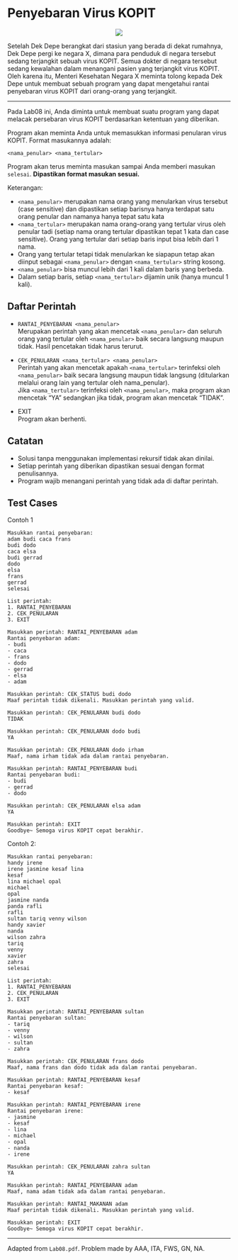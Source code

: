 # Penyebaran Virus KOPIT

<p align="center">
    <img src="https://png.pngtree.com/png-vector/20200423/ourlarge/pngtree-cute-virus-cartoon-illustration-png-image_2191780.jpg" />
</p>

Setelah Dek Depe berangkat dari stasiun yang berada di dekat rumahnya, Dek Depe pergi ke negara X, dimana para penduduk di negara tersebut sedang terjangkit sebuah virus KOPIT. Semua dokter di negara tersebut sedang kewalahan dalam menangani pasien yang terjangkit virus KOPIT. Oleh karena itu, Menteri Kesehatan Negara X meminta tolong kepada Dek Depe untuk membuat sebuah program yang dapat mengetahui rantai penyebaran virus KOPIT dari orang-orang yang terjangkit.

---

Pada Lab08 ini, Anda diminta untuk membuat suatu program yang dapat melacak persebaran virus KOPIT berdasarkan ketentuan yang diberikan.

Program akan meminta Anda untuk memasukkan informasi penularan virus KOPIT. Format masukannya adalah:

    <nama_penular> <nama_tertular>

Program akan terus meminta masukan sampai Anda memberi masukan `selesai`. **Dipastikan format masukan sesuai.**

Keterangan:

-   `<nama_penular>` merupakan nama orang yang menularkan virus tersebut (case sensitive) dan dipastikan setiap barisnya hanya terdapat satu orang penular dan namanya hanya tepat satu kata
-   `<nama_tertular>` merupakan nama orang-orang yang tertular virus oleh penular tadi (setiap nama orang tertular dipastikan tepat 1 kata dan case sensitive). Orang yang tertular dari setiap baris input bisa lebih dari 1 nama.
-   Orang yang tertular tetapi tidak menularkan ke siapapun tetap akan diinput sebagai `<nama_penular>` dengan `<nama_tertular>` string kosong.
-   `<nama_penular>` bisa muncul lebih dari 1 kali dalam baris yang berbeda.
-   Dalam setiap baris, setiap `<nama_tertular>` dijamin unik (hanya muncul 1 kali).

## Daftar Perintah

-   `RANTAI_PENYEBARAN <nama_penular>`  
     Merupakan perintah yang akan mencetak `<nama_penular>` dan seluruh orang yang tertular oleh `<nama_penular>` baik secara langsung maupun tidak. Hasil pencetakan tidak harus terurut.

-   `CEK_PENULARAN <nama_tertular> <nama_penular>`  
     Perintah yang akan mencetak apakah `<nama_tertular>` terinfeksi oleh `<nama_penular>` baik secara langsung maupun tidak langsung (ditularkan melalui orang lain yang tertular oleh nama_penular).  
     Jika `<nama_tertular>` terinfeksi oleh `<nama_penular>`, maka program akan mencetak “YA” sedangkan jika tidak, program akan mencetak “TIDAK”.

-   EXIT  
     Program akan berhenti.

## Catatan

-   Solusi tanpa menggunakan implementasi rekursif tidak akan dinilai.
-   Setiap perintah yang diberikan dipastikan sesuai dengan format penulisannya.
-   Program wajib menangani perintah yang tidak ada di daftar perintah.

## Test Cases

Contoh 1

```
Masukkan rantai penyebaran:
adam budi caca frans
budi dodo
caca elsa
budi gerrad
dodo
elsa
frans
gerrad
selesai

List perintah:
1. RANTAI_PENYEBARAN
2. CEK_PENULARAN
3. EXIT

Masukkan perintah: RANTAI_PENYEBARAN adam
Rantai penyebaran adam:
- budi
- caca
- frans
- dodo
- gerrad
- elsa
- adam

Masukkan perintah: CEK_STATUS budi dodo
Maaf perintah tidak dikenali. Masukkan perintah yang valid.

Masukkan perintah: CEK_PENULARAN budi dodo
TIDAK

Masukkan perintah: CEK_PENULARAN dodo budi
YA

Masukkan perintah: CEK_PENULARAN dodo irham
Maaf, nama irham tidak ada dalam rantai penyebaran.

Masukkan perintah: RANTAI_PENYEBARAN budi
Rantai penyebaran budi:
- budi
- gerrad
- dodo

Masukkan perintah: CEK_PENULARAN elsa adam
YA

Masukkan perintah: EXIT
Goodbye~ Semoga virus KOPIT cepat berakhir.
```

Contoh 2:

```
Masukkan rantai penyebaran:
handy irene
irene jasmine kesaf lina
kesaf
lina michael opal
michael
opal
jasmine nanda
panda rafli
rafli
sultan tariq venny wilson
handy xavier
nanda
wilson zahra
tariq
venny
xavier
zahra
selesai

List perintah:
1. RANTAI_PENYEBARAN
2. CEK_PENULARAN
3. EXIT

Masukkan perintah: RANTAI_PENYEBARAN sultan
Rantai penyebaran sultan:
- tariq
- venny
- wilson
- sultan
- zahra

Masukkan perintah: CEK_PENULARAN frans dodo
Maaf, nama frans dan dodo tidak ada dalam rantai penyebaran.

Masukkan perintah: RANTAI_PENYEBARAN kesaf
Rantai penyebaran kesaf:
- kesaf

Masukkan perintah: RANTAI_PENYEBARAN irene
Rantai penyebaran irene:
- jasmine
- kesaf
- lina
- michael
- opal
- nanda
- irene

Masukkan perintah: CEK_PENULARAN zahra sultan
YA

Masukkan perintah: RANTAI_PENYEBARAN adam
Maaf, nama adam tidak ada dalam rantai penyebaran.

Masukkan perintah: RANTAI_MAKANAN adam
Maaf perintah tidak dikenali. Masukkan perintah yang valid.

Masukkan perintah: EXIT
Goodbye~ Semoga virus KOPIT cepat berakhir.
```

---

Adapted from `Lab08.pdf`. Problem made by AAA, ITA, FWS, GN, NA.
